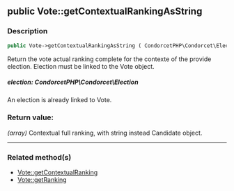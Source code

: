 ## public Vote::getContextualRankingAsString

### Description    

```php
public Vote->getContextualRankingAsString ( CondorcetPHP\Condorcet\Election election ) : array
```

Return the vote actual ranking complete for the contexte of the provide election. Election must be linked to the Vote object.
    

##### **election:** *CondorcetPHP\Condorcet\Election*   
An election is already linked to Vote.    


### Return value:   

*(array)* Contextual full ranking, with string instead Candidate object.


---------------------------------------

### Related method(s)      

* [Vote::getContextualRanking](../Vote%20Class/public%20Vote--getContextualRanking.md)    
* [Vote::getRanking](../Vote%20Class/public%20Vote--getRanking.md)    
